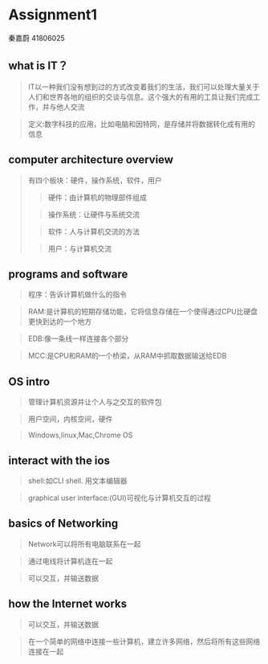
# Assignment1

秦嘉蔚 41806025

## what is IT？
>IT以一种我们没有想到过的方式改变着我们的生活，我们可以处理大量关于人们和世界各地的组织的交谈与信息。这个强大的有用的工具让我们完成工作，并与他人交流

> 定义:数字科技的应用，比如电脑和因特网，是存储并将数据转化成有用的信息

## computer architecture overview
> 有四个板块：硬件，操作系统，软件，用户
>> 硬件：由计算机的物理部件组成
>
>> 操作系统：让硬件与系统交流
>
>> 软件：人与计算机交流的方法
>
>> 用户：与计算机交流

## programs and software
> 程序：告诉计算机做什么的指令

> RAM:是计算机的短期存储功能，它将信息存储在一个使得通过CPU比硬盘更快到达的一个地方

> EDB:像一条线一样连接各个部分

> MCC:是CPU和RAM的一个桥梁，从RAM中抓取数据输送给EDB

## OS intro
> 管理计算机资源并让个人与之交互的软件包

> 用户空间，内核空间，硬件

> Windows,linux,Mac,Chrome OS

## interact with the ios
> shell:如CLI shell. 用文本编辑器

> graphical user interface:(GUI)可视化与计算机交互的过程

## basics of Networking
> Network可以将所有电脑联系在一起

> 通过电线将计算机连在一起

> 可以交互，并输送数据

## how the Internet works
>可以交互，并输送数据

>在一个简单的网络中连接一些计算机，建立许多网络，然后将所有这些网络连接在一起


```python

```


```python

```
